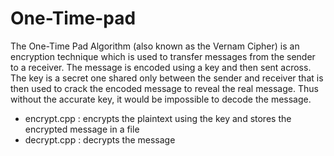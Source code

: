 # One-Time-pad

The One-Time Pad Algorithm (also known as the Vernam Cipher) is an encryption technique which is
used to transfer messages from the sender to a receiver. The message is encoded using a key and then sent
across. The key is a secret one shared only between the sender and receiver that is then used to crack the
encoded message to reveal the real message. Thus without the accurate key, it would be impossible to
decode the message.

- encrypt.cpp : encrypts the plaintext using the key and stores the encrypted message in a file
- decrypt.cpp : decrypts the message
